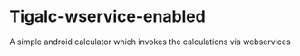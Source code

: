 # Tigalc-wservice-enabled
A simple android calculator which invokes the calculations via webservices
